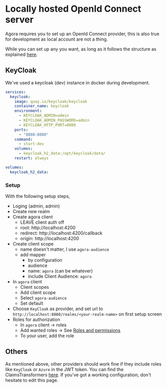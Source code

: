 
# Locally hosted OpenId Connect server

Agora requires you to set up an OpenId Connect provider,
this is also true for development as local account are not a thing.

While you can set up any you want, as long as it follows the structure as explained [here](../guides/open-id-connect).

## KeyCloak

We've used a keycloak (dev) instance in docker during development. 
```yaml
services:
  keycloak:
    image: quay.io/keycloak/keycloak
    container_name: keycloak
    environment:
      - KEYCLOAK_ADMIN=admin
      - KEYCLOAK_ADMIN_PASSWORD=admin
      - KEYCLOAK_HTTP_PORT=8080
    ports:
      - "8080:8080"
    command:
      - start-dev
    volumes:
      - keycloak_h2_data:/opt/keycloak/data/
    restart: always

volumes:
  keycloak_h2_data:
```

### Setup

With the following setup steps, 
- Loging (admin, admin)
- Create new realm
- Create agora client
    - LEAVE client auth off
    - root: http://localhost:4200
    - redirect: http://localhost:4200/callback
    - origin: http://localhost:4200
- Create client scope
    - name doesn't matter, I use `agora-audience`
    - add mapper
        - by configuration
        - audience
        - name: `agora` (can be whatever)
        - include Client Audience: `agora`
- In `agora` client
    - Client scopes
    - Add client scope
    - Select `agora-audience`
    - Set default
- Choose `KeyCloak` as provider, and set url to `http://localhost:8080/realms/<your-realm-name>` on first setup screen
- Roles for authorization
    - In `agora` client -> roles
    - Add wanted roles -> See [Roles and permissions](../guides/roles-and-permissions)
    - To your user, add the role

## Others

As mentioned above, other providers should work fine if they include roles like `KeyCloak` or `Azure` in the JWT token.
You can find the ClaimsTransformers [here](https://github.com/Fesaa/Agora/tree/master/API/Helpers/RoleClaimTransformers). If you've got a working configuration; don't hesitate to edit this page.